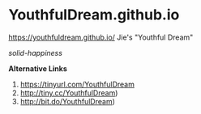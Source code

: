 # YouthfulDream.github.io
https://youthfuldream.github.io/
Jie's "Youthful Dream"

_solid-happiness_

**Alternative Links** 
1. https://tinyurl.com/YouthfulDream
2. http://tiny.cc/YouthfulDream)
3. http://bit.do/YouthfulDream)





